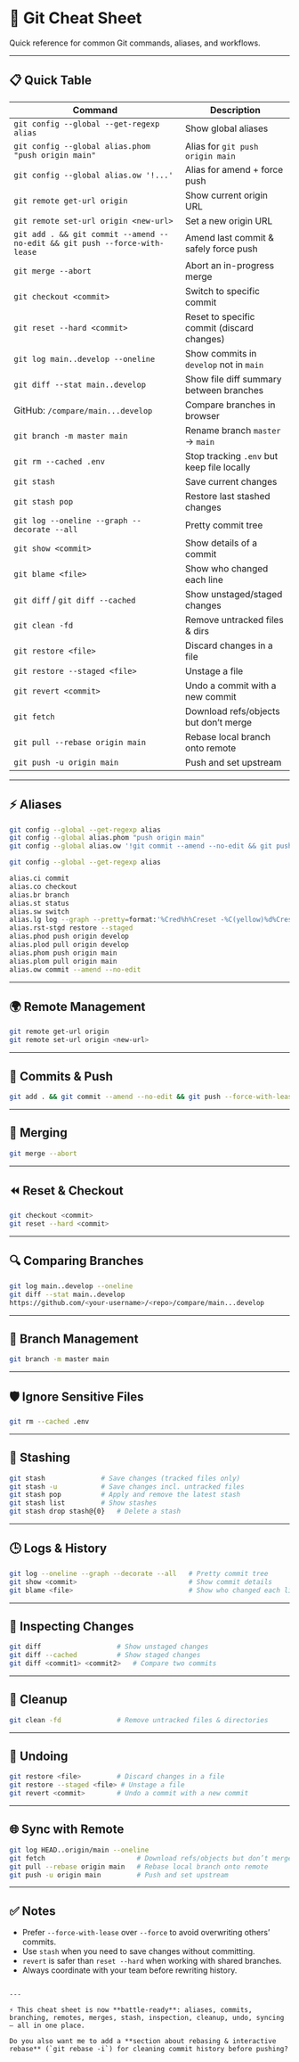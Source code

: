 
# 🐙 Git Cheat Sheet

Quick reference for common Git commands, aliases, and workflows.

---

## 📋 Quick Table

| Command | Description |
|---------|-------------|
| `git config --global --get-regexp alias` | Show global aliases |
| `git config --global alias.phom "push origin main"` | Alias for `git push origin main` |
| `git config --global alias.ow '!...'` | Alias for amend + force push |
| `git remote get-url origin` | Show current origin URL |
| `git remote set-url origin <new-url>` | Set a new origin URL |
| `git add . && git commit --amend --no-edit && git push --force-with-lease` | Amend last commit & safely force push |
| `git merge --abort` | Abort an in-progress merge |
| `git checkout <commit>` | Switch to specific commit |
| `git reset --hard <commit>` | Reset to specific commit (discard changes) |
| `git log main..develop --oneline` | Show commits in `develop` not in `main` |
| `git diff --stat main..develop` | Show file diff summary between branches |
| GitHub: `/compare/main...develop` | Compare branches in browser |
| `git branch -m master main` | Rename branch `master` → `main` |
| `git rm --cached .env` | Stop tracking `.env` but keep file locally |
| `git stash` | Save current changes |
| `git stash pop` | Restore last stashed changes |
| `git log --oneline --graph --decorate --all` | Pretty commit tree |
| `git show <commit>` | Show details of a commit |
| `git blame <file>` | Show who changed each line |
| `git diff` / `git diff --cached` | Show unstaged/staged changes |
| `git clean -fd` | Remove untracked files & dirs |
| `git restore <file>` | Discard changes in a file |
| `git restore --staged <file>` | Unstage a file |
| `git revert <commit>` | Undo a commit with a new commit |
| `git fetch` | Download refs/objects but don’t merge |
| `git pull --rebase origin main` | Rebase local branch onto remote |
| `git push -u origin main` | Push and set upstream |

---

## ⚡ Aliases

```bash
git config --global --get-regexp alias
git config --global alias.phom "push origin main"
git config --global alias.ow '!git commit --amend --no-edit && git push --force'
```

```bash
git config --global --get-regexp alias

alias.ci commit
alias.co checkout
alias.br branch
alias.st status
alias.sw switch
alias.lg log --graph --pretty=format:'%Cred%h%Creset -%C(yellow)%d%Creset %s %Cgreen(%cr) %C(bold blue)<%an>%Creset' --abbrev-commit --branches
alias.rst-stgd restore --staged
alias.phod push origin develop
alias.plod pull origin develop
alias.phom push origin main
alias.plom pull origin main
alias.ow commit --amend --no-edit
```

---

## 🌍 Remote Management

```bash
git remote get-url origin
git remote set-url origin <new-url>
```

---

## 💾 Commits & Push

```bash
git add . && git commit --amend --no-edit && git push --force-with-lease
```

---

## 🔀 Merging

```bash
git merge --abort
```

---

## ⏪ Reset & Checkout

```bash
git checkout <commit>
git reset --hard <commit>
```

---

## 🔍 Comparing Branches

```bash
git log main..develop --oneline
git diff --stat main..develop
https://github.com/<your-username>/<repo>/compare/main...develop
```

---

## 🌱 Branch Management

```bash
git branch -m master main
```

---

## 🛡️ Ignore Sensitive Files

```bash
git rm --cached .env
```

---

## 📝 Stashing

```bash
git stash              # Save changes (tracked files only)
git stash -u           # Save changes incl. untracked files
git stash pop          # Apply and remove the latest stash
git stash list         # Show stashes
git stash drop stash@{0}   # Delete a stash
```

---

## 🕒 Logs & History

```bash
git log --oneline --graph --decorate --all   # Pretty commit tree
git show <commit>                            # Show commit details
git blame <file>                             # Show who changed each line
```

---

## 🔎 Inspecting Changes

```bash
git diff                   # Show unstaged changes
git diff --cached          # Show staged changes
git diff <commit1> <commit2>   # Compare two commits
```

---

## 🧹 Cleanup

```bash
git clean -fd              # Remove untracked files & directories
```

---

## 🔄 Undoing

```bash
git restore <file>         # Discard changes in a file
git restore --staged <file> # Unstage a file
git revert <commit>        # Undo a commit with a new commit
```

---

## 🌐 Sync with Remote

```bash
git log HEAD..origin/main --oneline
git fetch                       # Download refs/objects but don’t merge
git pull --rebase origin main   # Rebase local branch onto remote
git push -u origin main         # Push and set upstream
```

---

## ✅ Notes

* Prefer `--force-with-lease` over `--force` to avoid overwriting others’ commits.
* Use `stash` when you need to save changes without committing.
* `revert` is safer than `reset --hard` when working with shared branches.
* Always coordinate with your team before rewriting history.

```

---

⚡ This cheat sheet is now **battle-ready**: aliases, commits, branching, remotes, merges, stash, inspection, cleanup, undo, syncing — all in one place.  

Do you also want me to add a **section about rebasing & interactive rebase** (`git rebase -i`) for cleaning commit history before pushing?
```
